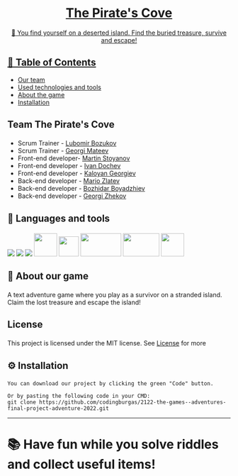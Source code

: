 <p align="center">
  <a href="" rel="noopener">
</p>

<h1 align="center">The Pirate's Cove</h3>

<p align="center"> 🤖 You find yourself on a deserted island. Find the buried treasure, survive and escape!
    <br> 
</p>

## 📝 Table of Contents
+ [Our team](#team)
+ [Used technologies and tools](#tools)
+ [About the game](#about)
+ [Installation](#install)

## <p id = "team">Team <a name = "team">The Pirate's Cove</a> </p>
- Scrum Trainer - [Lubomir Bozukov](https://github.com/LVBozukov19)
- Scrum Trainer - [Georgi Mateev](https://github.com/GGMateev19)
- Front-end developer- [Martin Stoyanov](https://github.com/MMStoyanov21)
- Front-end developer - [Ivan Dochev](https://github.com/IDDochev21)
- Front-end developer - [Kaloyan Georgiev](https://github.com/KGGeorgiev21)
- Back-end developer - [Mario Zlatev](https://github.com/MIZlatev20)
- Back-end developer - [Bozhidar Boyadzhiev](https://github.com/BozhidarBoyadzhiev)
- Back-end developer - [Georgi Zhekov](https://github.com/GTZhekov20)

## <p id = "tools">🚀 Languages and tools</p>

<p align="left"> 
    <img src="https://img.icons8.com/color/48/000000/html-5.png"/> 
    <img src="https://img.icons8.com/color/48/000000/css3.png"/> 
    <img src="https://img.icons8.com/color/48/000000/visual-studio-code-2019.png"/>
    <img src="https://cdn.iconscout.com/icon/free/png-256/javascript-2038874-1720087.png" width=52px height=52px>
    <img src="https://upload.wikimedia.org/wikipedia/commons/thumb/5/59/Visual_Studio_Icon_2019.svg/2060px-Visual_Studio_Icon_2019.svg.png" width=45px height=45px>
    <img src="https://upload.wikimedia.org/wikipedia/commons/thumb/2/27/PHP-logo.svg/1200px-PHP-logo.svg.png" width=92px height=52px>
    <img src="https://i.ytimg.com/vi/6EGh-o_7cWk/maxresdefault.jpg" width=82px height=52px>
    <img src="https://upload.wikimedia.org/wikipedia/commons/thumb/3/3f/Git_icon.svg/1024px-Git_icon.svg.png" width=52px height=52px>


## <p id = "about">🧐 About <a name = "about">our game</a></p>
А text adventure game where you play as a survivor on a stranded island. Claim the lost treasure and escape the island!

## <p id = "license">License</p>
This project is licensed under the MIT license. See [License](LICENSE.md) for more

## <p id = "install">⚙ Installation</p>
```
You can download our project by clicking the green "Code" button.

Or by pasting the following code in your CMD:
git clone https://github.com/codingburgas/2122-the-games--adventures-final-project-adventure-2022.git
```
  ---

# 📚 Have fun while you solve riddles and collect useful items!